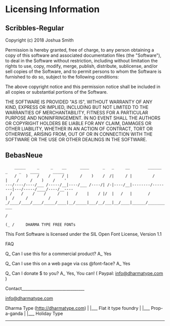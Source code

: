 # Licensing Information

## Scribbles-Regular

Copyright (c) 2018 Joshua Smith

Permission is hereby granted, free of charge, to any person obtaining
a copy of this software and associated documentation files (the
"Software"), to deal in the Software without restriction, including
without limitation the rights to use, copy, modify, merge, publish,
distribute, sublicense, and/or sell copies of the Software, and to
permit persons to whom the Software is furnished to do so, subject to
the following conditions:

The above copyright notice and this permission notice shall be
included in all copies or substantial portions of the Software.

THE SOFTWARE IS PROVIDED "AS IS", WITHOUT WARRANTY OF ANY KIND,
EXPRESS OR IMPLIED, INCLUDING BUT NOT LIMITED TO THE WARRANTIES OF
MERCHANTABILITY, FITNESS FOR A PARTICULAR PURPOSE AND
NONINFRINGEMENT. IN NO EVENT SHALL THE AUTHORS OR COPYRIGHT HOLDERS BE
LIABLE FOR ANY CLAIM, DAMAGES OR OTHER LIABILITY, WHETHER IN AN ACTION
OF CONTRACT, TORT OR OTHERWISE, ARISING FROM, OUT OF OR IN CONNECTION
WITH THE SOFTWARE OR THE USE OR OTHER DEALINGS IN THE SOFTWARE.

## BebasNeue

```md____________________________________________________________________________________________________
    _____     _     _    __      ____      _   _     __        ______    _     _    ____      _____ 
    /    )    /    /     / |     /    )    /  /|     / |         /       |    /     /    )    /    '
---/----/----/___ /-----/__|----/___ /----/| /-|----/__|--------/--------|---/-----/____/----/__----
  /    /    /    /     /   |   /    |    / |/  |   /   |       /         |  /     /         /       
_/____/____/____/_____/____|__/_____|___/__/___|__/____|______/__________|_/_____/_________/____ ___
                                                                          /                         
                                                                      (_ /     DHARMA TYPE FREE FONTs
```

This Font Software is licensed under the SIL Open Font License, Version 1.1

FAQ

Q_ Can I use this for a commercial product?
A_ Yes

Q_ Can I use this on a web page via css @font-face?
A_ Yes

Q_ Can I donate $ to you?
A_ Yes, You can! ( Paypal: info@dharmatype.com )



Contact_______________________________

info@dharmatype.com

Dharma Type (http://dharmatype.com)
  |
  |___ Flat it type foundry
  |
  |___ Prop-a-ganda
  |
  |___ Holiday Type
______________________________________

